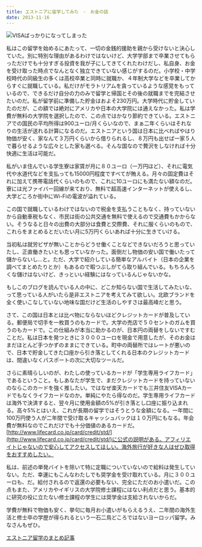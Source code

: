 ```yaml
---
title: エストニアに留学してみた　-　お金の話
date: 2013-11-16
---
```


![VISAばっかりになってしまった](https://photos.xar.sh/11732815235_2355fce3d7.jpg)

私はこの留学を始めるにあたって、一切の金銭的援助を親から受けないと決心していた。別に特別な理由があるわけではないけど、大学学部まで卒業させてもらっただけでも十分すぎる投資を我が子にしてきてくれたわけだし、私自身、お金を受け取った時点でなんとなく独立できていない感じがするのだ。小学校・中学校時代の同級生の多くは高校卒業と同時に就職か、４年制大学などを卒業してからすぐに就職している。私だけがモラトリアムを貪っているような感覚をもっているので、できるだけ自分の力のみで留学と帰国とその後の就職までを完結させたいのだ。私が留学前に準備した貯金はおよそ230万円。大学時代に貯金していたのだが、この額では絶対にアメリカや日本の大学院には通えなかった。私は学費が無料の大学院を選択したので、この点ではかなり節約できている。エストニアでの国民の平均所得は900ユーロ/月くらいなので、まぁ二年くらいはそれなりの生活が送れる計算になるのだ。エストニアという国は日本に比べればやはり物価が安く、家なんて３万円くらいから借りられるし、８万円も出せば一家５人で暮らせるような広々とした家も選べる。そんな国なので贅沢をしなければ十分快適に生活は可能だ。

私がいま住んでいる学生寮は家賃が月に８０ユーロ（一万円ほど）、それに電気代や水道代などを支払っても15000円程度ですべてが賄える。月々の固定費はそれに加えて携帯電話代くらいのもので、これに10ユーロにも満たない額なのだ。寮には光ファイバー回線が来ており、無料で超高速インターネットが使えるし、大学どころか街中にWi-Fiの電波が溢れている。

この国で就職しているわけではないので税金を支払うこともなく、持っていないから自動車税もなく、市民は街の公共交通を無料で使えるので交通費もかからない。そうなると日々の出費の大部分は食費と交際費、それに服くらいのもので、これらをまとめるとだいたい月に5万円くらいあれば十分に生きていける。

当初私は就労ビザが無いことからどうせ働くことなどできないだろうと思っていたし、正直働きたいとも思っていなかった。面倒だし物価の安い国で働いたって儲からないし…と。ただ、大学で紹介している簡単なアルバイト（日本の企業を調べてまとめたりとか）もあるので暇つぶしがてら取り組んでいる。もちろんろくな儲けはないけど、きっといい経験にはなっているんじゃないかな。

もしこのブログを読んでいる人の中に、どこか知らない国で生活してみたいな、って思っている人がいたら是非エストニアを考えてみて欲しい。北欧ブランドを全く使いこなしていない地味な国だけど生活のしやすさは最高峰だと思う。


さて、この国は日本とは比べ物にならないほどクレジットカードが普及している。郵便局で切手を一枚買うのもカードで。大学の売店で５０セントのガムを買うのもカードで。この仕組みが本当に助かるのが、日本円の両替をしないですむことだ。私は日本を発つときに３０００ユーロを現金で用意したが、そのお金はまだほとんど手つかずのままにできている。町中の両替所ではレートが悪いので、日本で貯金してきた口座から引き落としてくれる日本のクレジットカードは、間違いなくパスポートの次に大切なツールだ。

さらに素晴らしいのが、わたしの使っているカードが「学生専用ライフカード」であるということ。もしあなたが学生で、まだクレジットカードを持っていないのならこのカードを強く推したい。ではなぜ楽天カードでも三井住友VISAカードでもなくライフカードなのか。単純にやたら得なのだ。学生専用ライフカードは海外で決済すると、翌々月に使用金額の5%が引き落とし口座に振り込まれる。高々5%とはいえ、これが長期の留学ではそうとうな金額になる。一年間に100万円使う人が二年間で受け取るキャッシュバックは１０万円にもなる。年会費が無料なのでこれだけでも十分価値のあるカードだ。
[http://www.lifecard.co.jp/card/credit/std/](http://www.lifecard.co.jp/card/credit/std/)に公式の説明がある。アフィリエイトじゃないので安心してアクセスしてほしい。海外旅行が好きな人はぜひ取得をおすすめしたい。

私は、前述の単発バイトを除いて特に定職についていないので給料は発生していない。ただ、幸運にもこんなわたしでも奨学金を受け取れている。月に３００ユーロも、だ。給付されるので返還の必要もない、完全にただのお小遣いだ。この点もまた、アメリカやイギリスの大学院修士課程にはない利点だと思う。基本的に研究の役に立たない修士課程の学生には奨学金は支給されないからだ。

学費が無料で物価も安く、挙句に毎月お小遣いがもらえるうえ、二年間の海外生活と修士卒の学歴が得られるという一石二鳥どころではないヨーロッパ留学。みなさんもぜひ。

[エストニア留学のまとめ記事](/post/1412315684/)
